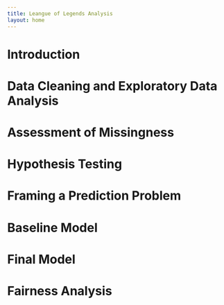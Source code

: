 ```yaml
---
title: Leangue of Legends Analysis
layout: home
---
```



# Introduction

# Data Cleaning and Exploratory Data Analysis
# Assessment of Missingness
# Hypothesis Testing
# Framing a Prediction Problem
# Baseline Model
# Final Model
# Fairness Analysis

